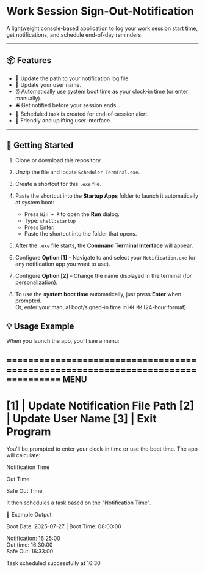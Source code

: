 # Work Session Sign-Out-Notification

A lightweight console-based application to log your work session start time, get notifications, and schedule end-of-day reminders.

---

## 📦 Features

- 📝 Update the path to your notification log file.
- 👤 Update your user name.
- ⏰ Automatically use system boot time as your clock-in time (or enter manually).
- 🛎️ Get notified before your session ends.
- 🧠 Scheduled task is created for end-of-session alert.
- 💖 Friendly and uplifting user interface.

---

## 🚀 Getting Started

1. Clone or download this repository.
2. Unzip the file and locate `Scheduler Terminal.exe`.
3. Create a shortcut for this `.exe` file.
4. Paste the shortcut into the **Startup Apps** folder to launch it automatically at system boot:

   - Press `Win + R` to open the **Run** dialog.
   - Type: `shell:startup`
   - Press Enter.
   - Paste the shortcut into the folder that opens.

5. After the `.exe` file starts, the **Command Terminal Interface** will appear.
6. Configure **Option [1]** – Navigate to and select your `Notification.exe` (or any notification app you want to use).
7. Configure **Option [2]** – Change the name displayed in the terminal (for personalization).
8. To use the **system boot time** automatically, just press **Enter** when prompted.  
   Or, enter your manual boot/signed-in time in `HH:MM` (24-hour format).


## 💡 Usage Example

When you launch the app, you’ll see a menu:

================================================================================
MENU
---------------------------------
[1] | Update Notification File Path
[2] | Update User Name
[3] | Exit Program
================================================================================
You'll be prompted to enter your clock-in time or use the boot time.
The app will calculate:

Notification Time

Out Time

Safe Out Time

It then schedules a task based on the "Notification Time".

📅 Example Output

Boot Date: 2025-07-27 | Boot Time: 08:00:00

Notification: 16:25:00  
Out time:      16:30:00  
Safe Out:      16:33:00  

Task scheduled successfully at 16:30
